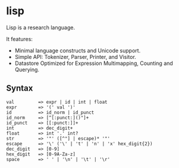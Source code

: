 # lisp

Lisp is a research language.

It features:

* Minimal language constructs and Unicode support.
* Simple API: Tokenizer, Parser, Printer, and Visitor.
* Datastore Optimized for Expression Multimapping, Counting and Querying.

## Syntax

```
val         => expr | id | int | float
expr        => '(' val ')'
id          => id_norm | id_punct
id_norm     => [^[:punct:]()"]+
id_punct    => [[:punct:]]+
int         => dec_digit+
float       => int '.' int?
str         => '"' ([^"] | escape)* '"'
escape      => '\' ('\' | 't' | 'n' | 'x' hex_digit{2})
dec_digit   => [0-9]
hex_digit   => [0-9A-Za-z]
space       => ' ' | '\n' | '\t' | '\r'
```